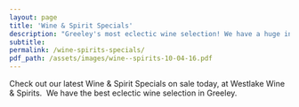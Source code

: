 ```yaml
---
layout: page
title: 'Wine & Spirit Specials'
description: "Greeley's most eclectic wine selection! We have a huge inventory to choose from, both foreign and domestic."
subtitle:
permalink: /wine-spirits-specials/
pdf_path: /assets/images/wine--spirits-10-04-16.pdf
---
```



Check out our latest Wine & Spirit Specials on sale today, at Westlake Wine & Spirits.  We have the best eclectic wine selection in Greeley.